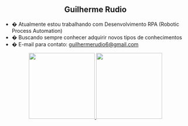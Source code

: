 ##  <center>Guilherme Rudio</center>

- � Atualmente estou trabalhando com Desenvolvimento RPA (Robotic Process Automation)
- � Buscando sempre conhecer adquirir novos tipos de conhecimentos
- � E-mail para contato: guilhermerudio6@gmail.com

<div align="center">
  <a href="https://github.com/Rudio1">
  <img height="180em" src="https://github-readme-stats.vercel.app/api?username=Rudio1&show_icons=true&theme=cobalt&include_all_commits=true&count_private=true"/>
  <img height="180em" src="https://github-readme-stats.vercel.app/api/top-langs/?username=Rudio1&layout=compact&langs_count=7&theme=cobalt"/>
</div>

